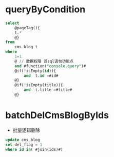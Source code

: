 queryByCondition
===

```sql
select 
    @pageTag(){
    t.*
    @}
from 
    cms_blog t
where 
    1=1  
    @ // 数据权限 该sql语句功能点  
    and #function("console.query")#
    @if(!isEmpty(id)){
        and  t.id =#id#
    @}
    @if(!isEmpty(title)){
        and  t.title =#title#
    @}
```

batchDelCmsBlogByIds
===

* 批量逻辑删除

```sql
update cms_blog 
set del_flag = 1 
where id in( #join(ids)#)
```
    
